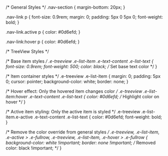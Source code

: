 /* General Styles */
.nav-section {
    margin-bottom: 20px; 
}

.nav-link p {
    font-size: 0.9rem;
    margin: 0; 
    padding: 5px 0 5px 0; 
    font-weight: bold;
}

.nav-link.active p {
    color: #0d6efd; 
}

.nav-link:hover p {
    color: #0d6efd;
}

/* TreeView Styles */

/* Base item styles */
.e-treeview .e-list-item .e-text-content .e-list-text {
    font-size: 0.9rem;
    font-weight: 500;
    color: black; /* Set base text color */
}

/* Item container styles */
.e-treeview .e-list-item {
    margin: 0;
    padding: 5px 0;
    cursor: pointer;
    background-color: white;
    border: none;
}

/* Hover effect: Only the hovered item changes color */
.e-treeview .e-list-item:hover .e-text-content .e-list-text {
    color: #0d6efd; /* Highlight color on hover */
}

/* Active item styling: Only the active item is styled */
.e-treeview .e-list-item.e-active .e-text-content .e-list-text {
    color: #0d6efd;
    font-weight: bold;
}

/* Remove the color override from general styles */
.e-treeview, .e-list-item, .e-active > .e-fullrow,
.e-treeview, .e-list-item, .e-hover > .e-fullrow {
    background-color: white !important;
    border: none !important;
    /* Removed color: black !important; */
}
